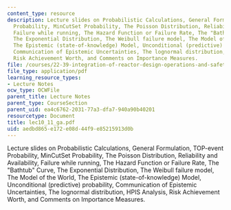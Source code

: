 ```yaml
---
content_type: resource
description: Lecture slides on Probabilistic Calculations, General Formulation, TOP-event
  Probability, MinCutSet Probability, The Poisson Distribution, Reliability and Availability,
  Failure while running, The Hazard Function or Failure Rate, The "Bathtub" Curve,
  The Exponential Distribution, The Weibull failure model, The Model of the World,
  The Epistemic (state-of-knowledge) Model, Unconditional (predictive) probability,
  Communication of Epistemic Uncertainties, The lognormal distribution, HPIS Analysis,
  Risk Achievement Worth, and Comments on Importance Measures.
file: /courses/22-39-integration-of-reactor-design-operations-and-safety-fall-2006/aedbd865e172e08d44f9e85215913d0b_lec10_11_ga.pdf
file_type: application/pdf
learning_resource_types:
- Lecture Notes
ocw_type: OCWFile
parent_title: Lecture Notes
parent_type: CourseSection
parent_uid: ea4c6762-2031-77a3-dfa7-940a90b40201
resourcetype: Document
title: lec10_11_ga.pdf
uid: aedbd865-e172-e08d-44f9-e85215913d0b
---
```

Lecture slides on Probabilistic Calculations, General Formulation, TOP-event Probability, MinCutSet Probability, The Poisson Distribution, Reliability and Availability, Failure while running, The Hazard Function or Failure Rate, The "Bathtub" Curve, The Exponential Distribution, The Weibull failure model, The Model of the World, The Epistemic (state-of-knowledge) Model, Unconditional (predictive) probability, Communication of Epistemic Uncertainties, The lognormal distribution, HPIS Analysis, Risk Achievement Worth, and Comments on Importance Measures.

